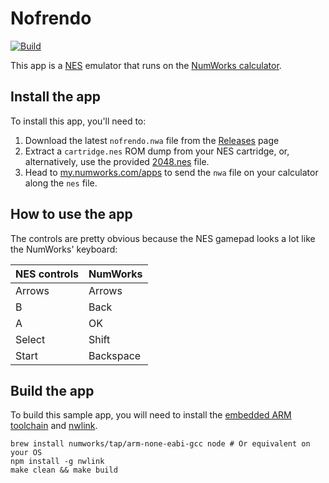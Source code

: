 # Nofrendo

[![Build](https://github.com/JustMLC4real/nofrendo/actions/workflows/build.yml/badge.svg)](https://github.com/JustMLC4real/nofrendo/actions/workflows/build.yml)

This app is a [NES](https://en.wikipedia.org/wiki/Nintendo_Entertainment_System) emulator that runs on the [NumWorks calculator](https://www.numworks.com).

## Install the app

To install this app, you'll need to:
1. Download the latest `nofrendo.nwa` file from the [Releases](https://github.com/JustMLC4real/nofrendo/releases) page
2. Extract a `cartridge.nes` ROM dump from your NES cartridge, or, alternatively, use the provided [2048.nes](https://github.com/JustMLC4real/nofrendo/raw/master/src/2048.nes) file.
2. Head to [my.numworks.com/apps](https://my.numworks.com/apps) to send the `nwa` file on your calculator along the `nes` file.

## How to use the app

The controls are pretty obvious because the NES gamepad looks a lot like the NumWorks' keyboard:

|NES controls|NumWorks|
|-|-|
|Arrows|Arrows|
|B|Back|
|A|OK|
|Select|Shift|
|Start|Backspace|

## Build the app

To build this sample app, you will need to install the [embedded ARM toolchain](https://developer.arm.com/Tools%20and%20Software/GNU%20Toolchain) and [nwlink](https://www.npmjs.com/package/nwlink).

```shell
brew install numworks/tap/arm-none-eabi-gcc node # Or equivalent on your OS
npm install -g nwlink
make clean && make build
```
